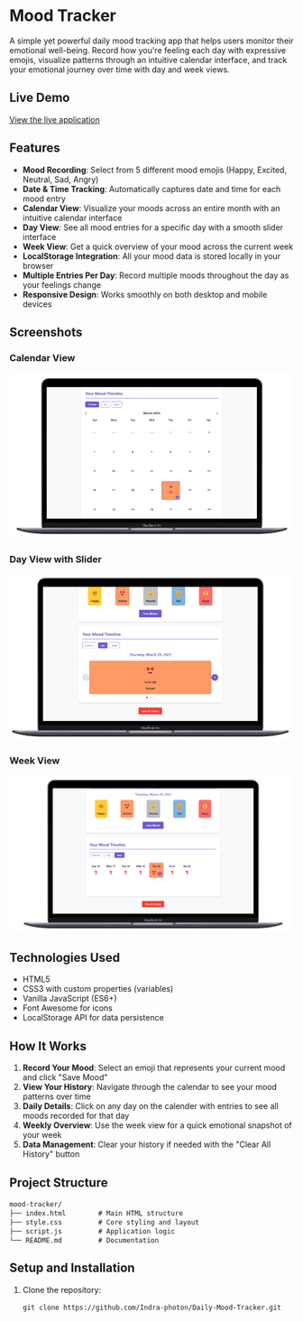 # Mood Tracker

A simple yet powerful daily mood tracking app that helps users monitor their emotional well-being. Record how you're feeling each day with expressive emojis, visualize patterns through an intuitive calendar interface, and track your emotional journey over time with day and week views.


## Live Demo

[View the live application](https://your-deployment-link-here.com)

## Features

- **Mood Recording**: Select from 5 different mood emojis (Happy, Excited, Neutral, Sad, Angry)
- **Date & Time Tracking**: Automatically captures date and time for each mood entry
- **Calendar View**: Visualize your moods across an entire month with an intuitive calendar interface
- **Day View**: See all mood entries for a specific day with a smooth slider interface
- **Week View**: Get a quick overview of your mood across the current week
- **LocalStorage Integration**: All your mood data is stored locally in your browser
- **Multiple Entries Per Day**: Record multiple moods throughout the day as your feelings change
- **Responsive Design**: Works smoothly on both desktop and mobile devices

## Screenshots

### Calendar View
![Calendar View](/Demos/calender-view.png)

### Day View with Slider
![Day View](/Demos/day-view.png)

### Week View
![Week View](/Demos/week-view.png)

## Technologies Used

- HTML5
- CSS3 with custom properties (variables)
- Vanilla JavaScript (ES6+)
- Font Awesome for icons
- LocalStorage API for data persistence

## How It Works

1. **Record Your Mood**: Select an emoji that represents your current mood and click "Save Mood"
2. **View Your History**: Navigate through the calendar to see your mood patterns over time
3. **Daily Details**: Click on any day on the calender with entries to see all moods recorded for that day
4. **Weekly Overview**: Use the week view for a quick emotional snapshot of your week
5. **Data Management**: Clear your history if needed with the "Clear All History" button

## Project Structure

```
mood-tracker/
├── index.html        # Main HTML structure
├── style.css         # Core styling and layout
├── script.js         # Application logic
└── README.md         # Documentation
```

## Setup and Installation

1. Clone the repository:
   ```
   git clone https://github.com/Indra-photon/Daily-Mood-Tracker.git
   ```